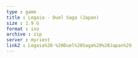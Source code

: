 ```yaml
---
type : game
title : Legaia - Duel Saga (Japan)
size : 1.9 G
format : iso
archive : zip
server : myrient
link2 : Legaia%20-%20Duel%20Saga%20%28Japan%29
---
```


